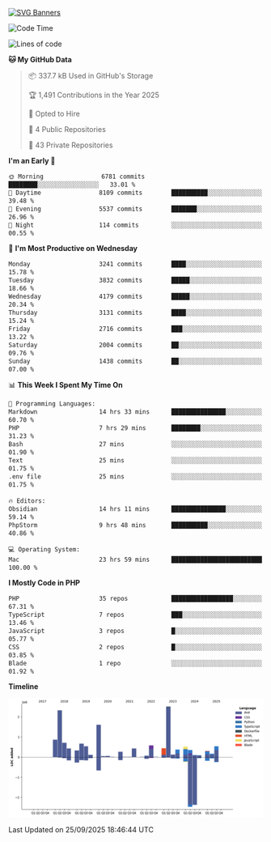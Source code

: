 [![SVG Banners](https://svg-banners.vercel.app/api?type=glitch&text1=Gere_Lajos%F0%9F%92%BB&width=800&height=400)](https://github.com/Akshay090/svg-banners)

<!--START_SECTION:waka-->
![Code Time](http://img.shields.io/badge/Code%20Time-2%2C872%20hrs%2054%20mins-blue)

![Lines of code](https://img.shields.io/badge/From%20Hello%20World%20I%27ve%20Written-14.4%20million%20lines%20of%20code-blue)

**🐱 My GitHub Data** 

> 📦 337.7 kB Used in GitHub's Storage 
 > 
> 🏆 1,491 Contributions in the Year 2025
 > 
> 💼 Opted to Hire
 > 
> 📜 4 Public Repositories 
 > 
> 🔑 43 Private Repositories 
 > 
**I'm an Early 🐤** 

```text
🌞 Morning                6781 commits        ████████░░░░░░░░░░░░░░░░░   33.01 % 
🌆 Daytime                8109 commits        ██████████░░░░░░░░░░░░░░░   39.48 % 
🌃 Evening                5537 commits        ███████░░░░░░░░░░░░░░░░░░   26.96 % 
🌙 Night                  114 commits         ░░░░░░░░░░░░░░░░░░░░░░░░░   00.55 % 
```
📅 **I'm Most Productive on Wednesday** 

```text
Monday                   3241 commits        ████░░░░░░░░░░░░░░░░░░░░░   15.78 % 
Tuesday                  3832 commits        █████░░░░░░░░░░░░░░░░░░░░   18.66 % 
Wednesday                4179 commits        █████░░░░░░░░░░░░░░░░░░░░   20.34 % 
Thursday                 3131 commits        ████░░░░░░░░░░░░░░░░░░░░░   15.24 % 
Friday                   2716 commits        ███░░░░░░░░░░░░░░░░░░░░░░   13.22 % 
Saturday                 2004 commits        ██░░░░░░░░░░░░░░░░░░░░░░░   09.76 % 
Sunday                   1438 commits        ██░░░░░░░░░░░░░░░░░░░░░░░   07.00 % 
```


📊 **This Week I Spent My Time On** 

```text
💬 Programming Languages: 
Markdown                 14 hrs 33 mins      ███████████████░░░░░░░░░░   60.70 % 
PHP                      7 hrs 29 mins       ████████░░░░░░░░░░░░░░░░░   31.23 % 
Bash                     27 mins             ░░░░░░░░░░░░░░░░░░░░░░░░░   01.90 % 
Text                     25 mins             ░░░░░░░░░░░░░░░░░░░░░░░░░   01.75 % 
.env file                25 mins             ░░░░░░░░░░░░░░░░░░░░░░░░░   01.75 % 

🔥 Editors: 
Obsidian                 14 hrs 11 mins      ███████████████░░░░░░░░░░   59.14 % 
PhpStorm                 9 hrs 48 mins       ██████████░░░░░░░░░░░░░░░   40.86 % 

💻 Operating System: 
Mac                      23 hrs 59 mins      █████████████████████████   100.00 % 
```

**I Mostly Code in PHP** 

```text
PHP                      35 repos            █████████████████░░░░░░░░   67.31 % 
TypeScript               7 repos             ███░░░░░░░░░░░░░░░░░░░░░░   13.46 % 
JavaScript               3 repos             █░░░░░░░░░░░░░░░░░░░░░░░░   05.77 % 
CSS                      2 repos             █░░░░░░░░░░░░░░░░░░░░░░░░   03.85 % 
Blade                    1 repo              ░░░░░░░░░░░░░░░░░░░░░░░░░   01.92 % 
```



**Timeline**

![Lines of Code chart](https://raw.githubusercontent.com/gere-lajos/gere-lajos/main/assets/bar_graph.png)


 Last Updated on 25/09/2025 18:46:44 UTC
<!--END_SECTION:waka-->
